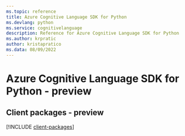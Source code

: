 ```yaml
---
ms.topic: reference
title: Azure Cognitive Language SDK for Python
ms.devlang: python
ms.service: cognitivelanguage
description: Reference for Azure Cognitive Language SDK for Python
ms.author: krpratic
author: kristapratico
ms.data: 08/09/2022
---
```

# Azure Cognitive Language SDK for Python - preview

## Client packages - preview
[!INCLUDE [client-packages](cognitive-language-client-index.md)]